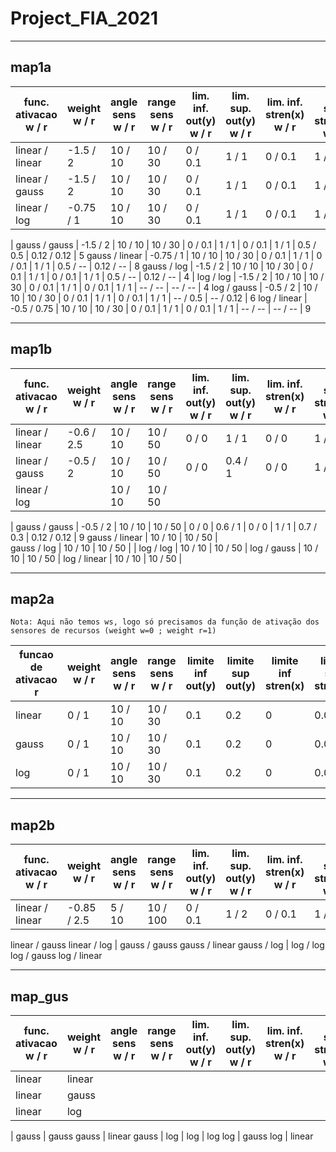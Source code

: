 # Project_FIA_2021
 

___
## map1a

func. ativacao w / r | weight w / r | angle sens w / r | range sens w / r | lim. inf. out(y) w / r | lim. sup. out(y) w / r | lim. inf. stren(x) w / r | lim. sup. stren(x) w / r | gauss micro w / r | gauss sigma w / r | tempo (s)
-- | -- | -- | -- | -- | -- | -- | -- | -- | -- | -- 
linear / linear | -1.5 / 2  | 10 / 10 | 10 / 30 | 0 / 0.1 | 1 / 1 | 0 / 0.1 | 1 / 1 | -- / --   | -- / --   | 7
linear / gauss  | -1.5 / 2  | 10 / 10 | 10 / 30 | 0 / 0.1 | 1 / 1 | 0 / 0.1 | 1 / 1 | -- / 0.5  | -- / 0.12 | 7
linear / log    | -0.75 / 1 | 10 / 10 | 10 / 30 | 0 / 0.1 | 1 / 1 | 0 / 0.1 | 1 / 1 | -- / --   | -- / --   | 9
|
gauss / gauss  | -1.5 / 2  | 10 / 10 | 10 / 30 | 0 / 0.1 | 1 / 1 | 0 / 0.1 | 1 / 1 | 0.5 / 0.5 | 0.12 / 0.12 | 5
gauss / linear | -0.75 / 1 | 10 / 10 | 10 / 30 | 0 / 0.1 | 1 / 1 | 0 / 0.1 | 1 / 1 | 0.5 / --  | 0.12 / --   | 8
gauss / log    | -1.5 / 2  | 10 / 10 | 10 / 30 | 0 / 0.1 | 1 / 1 | 0 / 0.1 | 1 / 1 | 0.5 / --  | 0.12 / --   | 4
|
log / log    | -1.5 / 2    | 10 / 10 | 10 / 30 | 0 / 0.1 | 1 / 1 | 0 / 0.1 | 1 / 1 | -- / --  | -- / --    | 4
log / gauss  | -0.5 / 2    | 10 / 10 | 10 / 30 | 0 / 0.1 | 1 / 1 | 0 / 0.1 | 1 / 1 | -- / 0.5 | -- / 0.12  | 6
log / linear | -0.5 / 0.75 | 10 / 10 | 10 / 30 | 0 / 0.1 | 1 / 1 | 0 / 0.1 | 1 / 1 | -- / --  | -- / --    | 9


___
## map1b

func. ativacao w / r | weight w / r | angle sens w / r | range sens w / r | lim. inf. out(y) w / r | lim. sup. out(y) w / r | lim. inf. stren(x) w / r | lim. sup. stren(x) w / r | gauss micro w / r | gauss sigma w / r | tempo (s)
-- | -- | -- | -- | -- | -- | -- | -- | -- | -- | --
linear / linear | -0.6 / 2.5 | 10 / 10 | 10 / 50 | 0 / 0 | 1 / 1   | 0 / 0 | 1 / 1 | -- / --  | -- / --    | 10 
linear / gauss  | -0.5 / 2   | 10 / 10 | 10 / 50 | 0 / 0 | 0.4 / 1 | 0 / 0 | 1 / 1 | 0.6 / -- | 0.12 / -- | 10 
linear / log    |            | 10 / 10 | 10 / 50 | 
|
gauss / gauss  | -0.5 / 2 | 10 / 10 | 10 / 50 |  0 / 0 | 0.6 / 1 | 0 / 0 | 1 / 1 | 0.7 / 0.3 | 0.12 / 0.12  | 9 
gauss / linear | 10 / 10 | 10 / 50 |  
gauss / log    | 10 / 10 | 10 / 50 | 
|
log / log    | 10 / 10 | 10 / 50 | 
log / gauss  | 10 / 10 | 10 / 50 | 
log / linear | 10 / 10 | 10 / 50 | 


___
## map2a

`Nota: Aqui não temos ws, logo só precisamos da função de ativação dos sensores de recursos (weight w=0 ; weight r=1)`

funcao de ativacao r | weight w / r | angle sens w / r | range sens w / r | limite inf out(y) | limite sup out(y) | limite inf stren(x) | limite sup stren(x) | gauss micro | gauss sigma | tempo(s)
-- | -- | -- | -- | -- | -- | -- | -- | -- | -- | --
linear | 0 / 1 | 10 / 10 | 10 / 30 | 0.1 | 0.2 | 0 | 0.02 | --   | --    | 7
gauss  | 0 / 1 | 10 / 10 | 10 / 30 | 0.1 | 0.2 | 0 | 0.03 | 0.5  | 0.12  | 7
log    | 0 / 1 | 10 / 10 | 10 / 30 | 0.1 | 0.2 | 0 | 0.02 | --   | --    | 7



___
## map2b

func. ativacao w / r | weight w / r | angle sens w / r | range sens w / r | lim. inf. out(y) w / r | lim. sup. out(y) w / r | lim. inf. stren(x) w / r | lim. sup. stren(x) w / r | gauss micro w / r | gauss sigma w / r | tempo (s)
-- | -- | -- | -- | -- | -- | -- | -- | -- | -- | --
linear / linear | -0.85 / 2.5 | 5 / 10 | 10 / 100 | 0 / 0.1 | 1 / 2 | 0 / 0.1 | 1 / 2 | -- / -- | -- / -- | 18
linear / gauss
linear / log
|
gauss / gauss
gauss / linear
gauss / log
|
log / log
log / gauss
log / linear


___
## map_gus

func. ativacao w / r | weight w / r | angle sens w / r | range sens w / r | lim. inf. out(y) w / r | lim. sup. out(y) w / r | lim. inf. stren(x) w / r | lim. sup. stren(x) w / r | gauss micro w / r | gauss sigma w / r | tempo (s)
-- | -- | -- | -- | -- | -- | -- | -- | -- | -- | --
linear | linear
linear | gauss
linear | log
|
gauss | gauss
gauss | linear
gauss | log
|
log | log
log | gauss
log | linear
